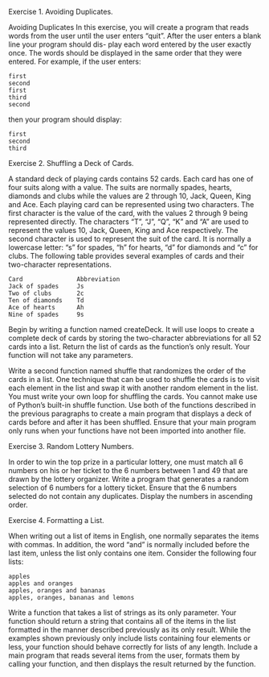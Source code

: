 Exercise 1. Avoiding Duplicates.

Avoiding Duplicates In this exercise, you will create a program that reads words from the user until the user enters “quit”. After the user enters a blank line your program should dis- play each word entered by the user exactly once. The words should be displayed in the same order that they were entered. 
For example, if the user enters:
```
first 
second 
first
third 
second
```

then your program should display: 
```
first 
second 
third
```

Exercise 2. Shuffling a Deck of Cards.

A standard deck of playing cards contains 52 cards. Each card has one of four suits along with a value. The suits are normally spades, hearts, diamonds and clubs while
the values are 2 through 10, Jack, Queen, King and Ace.
Each playing card can be represented using two characters. The first character is
the value of the card, with the values 2 through 9 being represented directly. The characters “T”, “J”, “Q”, “K” and “A” are used to represent the values 10, Jack, Queen, King and Ace respectively. The second character is used to represent the suit of the card. It is normally a lowercase letter: “s” for spades, “h” for hearts, “d” for diamonds and “c” for clubs. The following table provides several examples of cards and their two-character representations.

```
Card               Abbreviation
Jack of spades     Js
Two of clubs       2c
Ten of diamonds    Td
Ace of hearts      Ah 
Nine of spades     9s
```

Begin by writing a function named createDeck. It will use loops to create a complete deck of cards by storing the two-character abbreviations for all 52 cards into a list. Return the list of cards as the function’s only result. Your function will not take any parameters.

Write a second function named shuffle that randomizes the order of the cards in a list. One technique that can be used to shuffle the cards is to visit each element in the list and swap it with another random element in the list. You must write your own loop for shuffling the cards. You cannot make use of Python’s built-in shuffle function.
Use both of the functions described in the previous paragraphs to create a main program that displays a deck of cards before and after it has been shuffled. Ensure that your main program only runs when your functions have not been imported into another file.


Exercise 3. Random Lottery Numbers.

In order to win the top prize in a particular lottery, one must match all 6 numbers on his or her ticket to the 6 numbers between 1 and 49 that are drawn by the lottery organizer. Write a program that generates a random selection of 6 numbers for a lottery ticket. Ensure that the 6 numbers selected do not contain any duplicates. Display the numbers in ascending order.

Exercise 4. Formatting a List.

When writing out a list of items in English, one normally separates the items with commas. In addition, the word “and” is normally included before the last item, unless the list only contains one item. Consider the following four lists:
```
apples
apples and oranges
apples, oranges and bananas
apples, oranges, bananas and lemons
```
Write a function that takes a list of strings as its only parameter. Your function should return a string that contains all of the items in the list formatted in the manner described previously as its only result. While the examples shown previously only include lists containing four elements or less, your function should behave correctly for lists of any length. Include a main program that reads several items from the user, formats them by calling your function, and then displays the result returned by the function.

